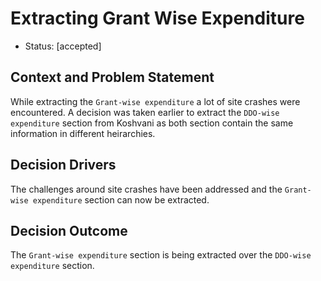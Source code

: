 # Extracting Grant Wise Expenditure

* Status: [accepted]

## Context and Problem Statement

While extracting the `Grant-wise expenditure` a lot of site crashes were encountered. A decision was taken earlier to extract the `DDO-wise expenditure` section from Koshvani as both section contain the same information in different heirarchies.

## Decision Drivers

The challenges around site crashes have been addressed and the `Grant-wise expenditure` section can now be extracted.

## Decision Outcome

The `Grant-wise expenditure` section is being extracted over the `DDO-wise expenditure` section.
